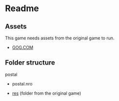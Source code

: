 # Readme

## Assets
This game needs assets from the original game to run.
- [GOG.COM](https://www.gog.com/en/game/postal_classic_and_uncut)


## Folder structure

postal

 - postal.nro
  
 - [res](https://gbatemp.net/threads/postal-for-the-nintendo-switch.505234/post-8411459) (folder from the original game)


